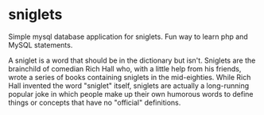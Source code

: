 # sniglets
Simple mysql database application for sniglets. Fun way to learn php and MySQL statements.

A sniglet is a word that should be in the dictionary but isn't. Sniglets are the brainchild of 
comedian Rich Hall who, with a little help from his friends, wrote a series of books containing 
sniglets in the mid-eighties. While Rich Hall invented the word "sniglet" itself, sniglets are 
actually a long-running popular joke in which people make up their own humorous words to define 
things or concepts that have no "official" definitions.

